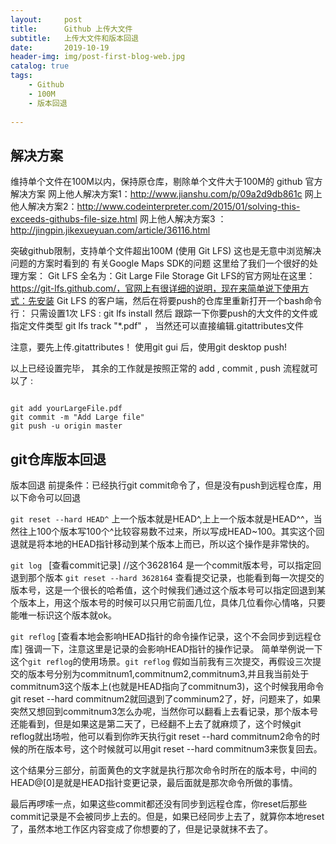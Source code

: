 ```yaml
---
layout:     post
title:      Github 上传大文件
subtitle:   上传大文件和版本回退 
date:       2019-10-19
header-img: img/post-first-blog-web.jpg
catalog: true
tags:
    - Github 
    - 100M
    - 版本回退
    
---
```

## 解决方案
维持单个文件在100M以内，保持原仓库，剔除单个文件大于100M的 
github 官方解决方案
网上他人解决方案1：<http://www.jianshu.com/p/09a2d9db861c>
网上他人解决方案2：<http://www.codeinterpreter.com/2015/01/solving-this-exceeds-githubs-file-size.html>
网上他人解决方案3 ：<http://jingpin.jikexueyuan.com/article/36116.html>


突破github限制，支持单个文件超出100M (使用 Git LFS) 
这也是无意中浏览解决问题的方案时看到的 有关Google Maps SDK的问题 
这里给了我们一个很好的处理方案： Git LFS 全名为：Git Large File Storage
Git LFS的官方网址在这里： https://git-lfs.github.com/，官网上有很详细的说明，现在来简单说下使用方式：先安装 Git LFS 的客户端，然后在将要push的仓库里重新打开一个bash命令行： 
只需设置1次 LFS : git lfs install
然后 跟踪一下你要push的大文件的文件或指定文件类型 git lfs track "*.pdf" ， 当然还可以直接编辑.gitattributes文件

注意，要先上传.gitattributes！
使用git gui 后，使用git desktop push!

以上已经设置完毕， 其余的工作就是按照正常的 add , commit , push 流程就可以了 : 
 
```

git add yourLargeFile.pdf
git commit -m "Add Large file"
git push -u origin master

```

## git仓库版本回退

版本回退
前提条件：已经执行git commit命令了，但是没有push到远程仓库，用以下命令可以回退

`git reset --hard HEAD^`
上一个版本就是HEAD^,上上一个版本就是HEAD^^，当然往上100个版本写100个^比较容易数不过来，所以写成HEAD~100。其实这个回退就是将本地的HEAD指针移动到某个版本上而已，所以这个操作是非常快的。

`git log `   [查看commit记录]
//这个3628164 是一个commit版本号，可以指定回退到那个版本
`git reset --hard 3628164` 
查看提交记录，也能看到每一次提交的版本号，这是一个很长的哈希值，这个时候我们通过这个版本号可以指定回退到某个版本上，用这个版本号的时候可以只用它前面几位，具体几位看你心情咯，只要能唯一标识这个版本就ok。

`git reflog` [查看本地会影响HEAD指针的命令操作记录，这个不会同步到远程仓库]
强调一下，注意这里是记录的会影响HEAD指针的操作记录。
简单举例说一下这个`git reflog`的使用场景。`git reflog`
假如当前我有三次提交，再假设三次提交的版本号分别为commitnum1,commitnum2,commitnum3,并且我当前处于commitnum3这个版本上(也就是HEAD指向了commitnum3)，这个时候我用命令git reset --hard commitnum2就回退到了comminum2了，好，问题来了，如果突然又想回到commitnum3怎么办呢，当然你可以翻看上去看记录，那个版本号还能看到，但是如果这是第二天了，已经翻不上去了就麻烦了，这个时候git reflog就出场啦，他可以看到你昨天执行git reset --hard commitnum2命令的时候的所在版本号，这个时候就可以用git reset --hard commitnum3来恢复回去。


这个结果分三部分，前面黄色的文字就是执行那次命令时所在的版本号，中间的HEAD@[0]是就是HEAD指针变更记录，最后面就是那次命令所做的事情。

最后再啰嗦一点，如果这些commit都还没有同步到远程仓库，你reset后那些commit记录是不会被同步上去的。但是，如果已经同步上去了，就算你本地reset了，虽然本地工作区内容变成了你想要的了，但是记录就抹不去了。

